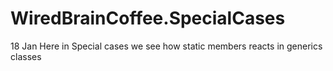 # WiredBrainCoffee.SpecialCases
18 Jan
Here in Special cases we see how static members reacts in generics classes
